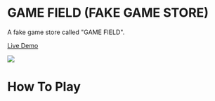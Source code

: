 # GAME FIELD (FAKE GAME STORE)

A fake game store called "GAME FIELD".

<a href="https://gunesozdogan.github.io/shopping-cart" name="demo">Live Demo</a>

<img src="./public/ss.png">

# How To Play
